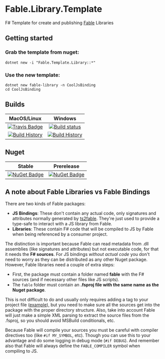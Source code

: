 # Fable.Library.Template
F# Template for create and publishing [Fable](https://github.com/fable-compiler/Fable) Libraries


## Getting started

### Grab the template from nuget:

```
dotnet new -i "Fable.Template.Library::*"
```

### Use the new template:

```
dotnet new fable-library -n CoolJsBinding
cd CoolJsBinding
```


## Builds

MacOS/Linux | Windows
:---: | :---:
[![Travis Badge](https://travis-ci.org/TheAngryByrd/Fable.Template.Library.svg?branch=master)](https://travis-ci.org/TheAngryByrd/Fable.Template.Library) | [![Build status](https://ci.appveyor.com/api/projects/status/github/TheAngryByrd/Fable.Template.Library?svg=true)](https://ci.appveyor.com/project/TheAngryByrd/fable-template-library)
[![Build History](https://buildstats.info/travisci/chart/TheAngryByrd/Fable.Template.Library)](https://travis-ci.org/TheAngryByrd/Fable.Template.Library/builds) | [![Build History](https://buildstats.info/appveyor/chart/TheAngryByrd/fable-template-library)](https://ci.appveyor.com/project/TheAngryByrd/fable-template-library)

## Nuget


Stable | Prerelease
:---: | :---:
[![NuGet Badge](https://buildstats.info/nuget/Fable.Template.Library)](https://www.nuget.org/packages/Fable.Template.Library/) | [![NuGet Badge](https://buildstats.info/nuget/Fable.Template.Library?includePreReleases=true)](https://www.nuget.org/packages/Fable.Template.Library/)


## A note about Fable Libraries vs Fable Bindings

There are two kinds of Fable packages:

- **JS Bindings**: These don't contain any actual code, only signatures and attributes normally generated by [ts2fable](https://www.npmjs.com/package/ts2fable). They're just used to provide a type-safe to interact with a JS library from Fable.
- **Libraries**: These contain F# code that will be compiled to JS by Fable when being referenced by a consumer project.

The distinction is important because Fable can read metadata from .dll assemblies (like signatures and attributes) but not executable code, for that it needs the **F# sources**. For JS bindings _without actual code_ you don't need to worry as they can be distributed as any other Nuget package. However, Fable libraries need a couple of extra steps:

- First, the package must contain a folder named **fable** with the F# sources (and if necessary other files like JS scripts).
- The `fable` folder must contain an **.fsproj file with the same name as the Nuget package**.

This is not difficult to do and usually only requires adding a tag to your project file ([example](https://github.com/fable-compiler/fable-react-native/blob/6a7cc0e5074b985ef94e49a631cb8285eb9950c8/src/Fable.React.Native.fsproj#L32-L34)), but you need to make sure all the sources get into the package with the proper directory structure. Also, take into account Fable will just make a simple XML parsing to extract the source files from the .fsproj, so you should avoid MSBuild conditionals, etc.

Because Fable will compile your sources you must be careful with compiler directives too (like `#if MY_SYMBOL`, etc). Though you can use this to your advantage and do some logging in debug mode (`#if DEBUG`). And remember also that Fable will always define the `FABLE_COMPILER` symbol when compiling to JS.
